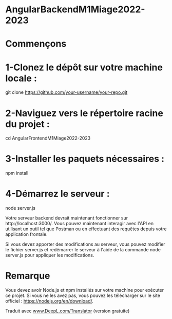 # AngularBackendM1Miage2022-2023
# Commençons
# 1-Clonez le dépôt sur votre machine locale :
git clone https://github.com/your-username/your-repo.git
# 2-Naviguez vers le répertoire racine du projet :
cd AngularFrontendM1Miage2022-2023
# 3-Installer les paquets nécessaires :
npm install

# 4-Démarrez le serveur :
node server.js

Votre serveur backend devrait maintenant fonctionner sur http://localhost:3000/. Vous pouvez maintenant interagir avec l'API en utilisant un outil tel que Postman ou en effectuant des requêtes depuis votre application frontale.

Si vous devez apporter des modifications au serveur, vous pouvez modifier le fichier server.js et redémarrer le serveur à l'aide de la commande node server.js pour appliquer les modifications.

# Remarque
Vous devez avoir Node.js et npm installés sur votre machine pour exécuter ce projet. Si vous ne les avez pas, vous pouvez les télécharger sur le site officiel : https://nodejs.org/en/download/.


Traduit avec www.DeepL.com/Translator (version gratuite)
